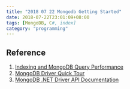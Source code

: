 ```yaml
---
title: "2018 07 22 Mongodb Getting Started"
date: 2018-07-22T23:01:09+08:00
tags: [MongoDB, C#, index]
category: "programming"
---
```


## Reference
1. [Indexing and MongoDB Query Performance](https://itnext.io/indexing-and-mongodb-query-performance-a8a6a64c4308)
2. [MongoDB Driver Quick Tour](http://mongodb.github.io/mongo-csharp-driver/2.2/getting_started/quick_tour/)
3. [MongoDB .NET Driver API Documentation](http://api.mongodb.com/csharp/2.2/html/R_Project_CSharpDriverDocs.htm)